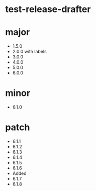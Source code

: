 # test-release-drafter

# major
- 1.5.0
- 2.0.0 with labels
- 3.0.0
- 4.0.0
- 5.0.0
- 6.0.0

# minor
- 6.1.0

# patch

- 6.1.1
- 6.1.2
- 6.1.3
- 6.1.4
- 6.1.5
- 6.1.6
- Added
- 6.1.7
- 6.1.8
